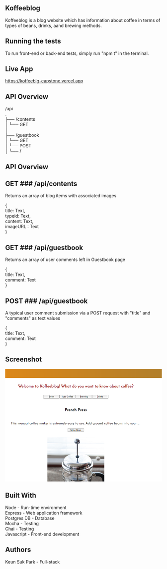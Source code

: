 ## Koffeeblog

Koffeeblog is a blog website which has information about coffee in terms of types of beans, drinks, aand brewing methods.

## Running the tests

To run front-end or back-end tests, simply run "npm t" in the terminal.

## Live App

https://koffeeblg-capstone.vercel.app

## API Overview

/api  
.  
├── /contents  
│ └── GET  
│  
├── /guestbook  
│ └── GET  
│ └── POST  
│ └── /

## API Overview

## GET ### /api/contents

Returns an array of blog items with associated images

{  
 title: Text,  
 typeid: Text,  
 content: Text,  
 imageURL : Text  
}

## GET ### /api/guestbook

Returns an array of user comments left in Guestbook page

{  
 title: Text,  
 comment: Text  
}

## POST ### /api/guestbook

A typical user comment submission via a POST request with "title" and "comments" as text values

{  
 title: Text,  
 comment: Text  
}

## Screenshot

![koffeeblog screenshot](https://github.com/mujp13/koffee_blog_fs/blob/master/github_screenshot.PNG)

## Built With

Node - Run-time environment  
Express - Web application framework  
Postgres DB - Database  
Mocha - Testing  
Chai - Testing  
Javascript - Front-end development

## Authors

Keun Suk Park - Full-stack
